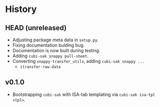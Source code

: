 # History

## HEAD (unreleased)

- Adjusting package meta data in `setup.py`.
- Fixing documentation bulding bug.
- Documentation is now built during testing.
- Adding `cubi-sak snappy pull-sheet`.
- Converting `snappy-transfer_utils`, adding `cubi-sak snappy ...`
    - `itransfer-raw-data`

## v0.1.0

- Bootstrapping `cubi-sak` with ISA-tab templating via `cubi-sak isa-tpl <tpl>`.
